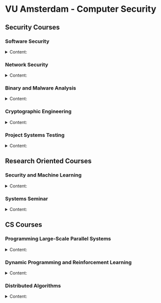 # VU Amsterdam - Computer Security

## Security Courses

### Software Security

<details>
<summary>Content:</summary>

- Vulnerabilities and Attacks:
  + Buffer overflow
  + Integer overflow
  + Uninitialized variables
  + C++ Type Confusion
  + Format strings
  + Shellcode injection
  + ROP
  + Blind ROP
  + DOP
  + Use After Free
  + Double Free
  + Kernel exploits with Spectre
- Defenses:
  + Canary
  + DEP
  + ASLR
  + Shadow Stack
  + CFI 
- Web Security:
  + Session fixation
  + XXS, CSRF
  + SSRF, XXE
  + HTTP request Smuggling
  + SQLI
  + Type juggling
  + Command injection
  + SOP, CSP, CORS
- Advanced Topics:
  + Automatic Exploit Generation
  + Fuzzing (Generation, Mutational)
  + Sanitizers (ASan, TSan, UBSan, ...)

Practical assignments on the topics seen during the lectures.

Most interesting papers:

- Unwinding The Stack For Fun and Profit
- The Dynamics of Innocent Flesh on the Bone: Code Reuse Ten Years Later
- DangZero: Efficient Use-After-Free Detection via Direct Page Table Access
- FloatZone: Accelerating Memory Error Detection using the Floating Point Unit
- Speculative Probing: Hacking Blind in the Spectre Era
- Hacking Blind

</details>

### Network Security

<details>
<summary>Content:</summary>

- TCP attacks:
  + Sniffing
  + Spoofing (On-path, Off-path)
  + Joncheray-style hijacking
- DoS attacks:
  + Fragmentation
  + SYN flooding
  + Botnets
  + Amplifiers
  + Detection (Sketches)
- DNS attacks:
  + Simple (Kaminsky, Birthday attack)
  + Advanced
- DNS enhancements:
  + DNSSEC
  + DoH
  + ODNS
  + Paged DNS
- PKI:
  + Certificates
  + Certificates types
  + Certificates validation and revocation
  + TLS
  + CT Logs
- CDN
- BGP:
  + Prefix hijacking
  + IRR
  + RPKI
  + Spoofing and filtering strategies
- Censorship:
  + GFW
  + Evasion (Geneva, VPNs)

Practical assignments:
  + Mitnick attack
  + Kaminsky attack

Most interesting papers:
  + Off-Path TCP Exploits: Global Rate Limit Considered Dangerous
  + Off-Path TCP Exploits of the Mixed IPID Assignment
  + DNS Cache Poisoning Attack Reloaded: Revolutions with Side Channels
  + DNS Cache Poisoning Attack: Resurrections with Side Channel
  + How Great is the Great Firewall? Measuring China’s DNS Censorship
  + Weaponizing Middleboxes for TCP Reflected Amplification
  + Detection, Classification, and Analysis of Inter-Domain Traffic with Spoofed Source IP Addresses
  + An End-to-End Measurement of Certificate Revocation in the Web’s PKI
  + Geneva: Evolving Censorship Evasion Strategies

</details>


### Binary and Malware Analysis

<details>
<summary>Content:</summary>

- Dynamically linked ELF (with glibc) execution flow
- Anti-Analysis techniques:
  + Anti-debugging
  + Anti-VM
  + Anti-disassembly (Return address patching, Opaque predicates)
  + Obfuscation
  + Packers
- PIN framework
- Dynamic Taint Analysis
- Static analysis automation
- Automatic data structure recovery
- Symbolic execution
- Lifters

Practical assignments on the topics seen during the lectures.

</details>

### Cryptographic Engineering

<details>
<summary>Content:</summary>

- Mathematics:
  + GCD, XGCD
  + Groups, Rings, Galois Fields
- RISC-V ISA
- Software Optimizations:
  + AES Tbox
  + Multiprecision arithmetic
  + Bitslicing
- Hardware Design:
  + Flow (Synthesis, Simulation, Place & Route)
  + Optimizations:
    * Area
    * Energy
    * Scan Registers
- Hardware Attacks:
  + Cache timing
  + Power Analysis (CPA)
  + Templates
  + Fault injection
  + Information Theory (Entropy, mutual information)
  + Countermeasures:
    * Masking (Boolean with ISW)
    * Hiding (WDDL, MDPL)
    * Time, space, information redundancy
- PUFs
- LWE

Practical assignments:
  + Katan and Rectangle ciphers in RISC-V assembly
  + Present cipher in Verilog with parity check
  + Template attack against AES cipher

Most interesting papers:
  + Atomic-AES: A Compact Implementation of the AES Encryption/Decryption Core
  + Pushing the Limits: A Very Compact and a Threshold Implementation of AES
  + Midori: A Block Cipher for Low Energy
  + Cache-timing attacks on AES
  + Correlation Power Analysis with a Leakage Mode
  + Efficient Template Attacks
  + Differential Fault Analysis on A.E.S

</details>

### Project Systems Testing

<details>
<summary>Content:</summary>

Project:

 - Implemented `IJON {SET(), MAX()}` for AFL++ in Frida Mode in a scriptable and flexible way.
 - Evaluated the fuzzer using similar examples present in the original IJON paper.
 - Found simple and effective ways to adapt our solution to real world examples (State Transition List).
 - Proposed new improvements to our solution (Separate coverage and state map).

Papers:

 - IJON: Exploring Deep State Spaces via Fuzzing
 - Stateful Greybox Fuzzing (SGFuzz)
 - Fuzzers for Stateful Systems: Survey and Research Directions

</details>

## Research Oriented Courses

### Security and Machine Learning

<details>
<summary>Content:</summary>

 - Gradient Descent
 - Stochastic Gradient Descent
 - Goal, Variance, Bias, Diversity
 - Classification and Regression
 - RNNs and LSTM
 - LLMs (Embedding, Vector Representation, BERT, Trustworthiness)
 - APUF, iPUF
 - ML Analaysis of PUFs
 - Poisoning Attacks
 - XAI
 - Differential Privacy
 - Fairness and Bias
 - Trusted Computing Base (e.g enclaves)
 - Secure Multi Party Computation and Oblivious Transfer
 - Brain Computer Interface and Idealized Computing

##### Papers

This is a non-exhaustive list of papers that I read for the assignments,
provided by the professor or found by myself.
There are other papers that we have analyzed during the lectures, and other topics
that could be investigated for the assignments.

ML based cryptanalysis:
 - Differential cryptanalysis of DES-like cryptosystems
 - Improving Attacks on Round-Reduced Speck32/64 using Deep Learning
 - An Assessment of Differential- Neural Distinguishers
 - A deep learning aided differential distinguisher improvement framework with more lightweight and universality

XAI:
 - Post hoc Explanations may be Ineffective for Detecting Unknown Spurious Correlation
 - Sanity Checks for Saliency Maps
 - Assessing the (Un)Trustworthiness of Saliency Maps for Localizing Abnormalities in Medical Imaging
 - Guided Integrated Gradients: An Adaptive Path Method for Removing Noise
 - Beyond interpretability: developing a language to shape our relationships with AI.
 - SmoothGrad: removing noise by adding noise

Data Extraction Attacks on LLMs:
 - Training a Helpful and Harmless Assistant with Reinforcement Learning from Human Feedback
 - Extracting Training Data from Large Language Models
 - Quantifying Memorization Across Neural Language Models
 - Trustworthy LLMs: a Survey and Guideline for Evaluating Large Language Models’ Alignment
 - Scalable Extraction of Training Data from (Production) Language Models
 - Membership Inference Attacks against Machine Learning Models

Large Scale Cybernetic/AGI Infrastructure:
 - Advances and open problems in federated learning
 - Blockchain and Federated Learning for Privacy-Preserved Data Sharing in Industrial IoT
 - An integrated brain-machine interface platform with thousands of channels
 - A Survey of Published Attacks on Intel SGX
 - Explainable Artificial Intelligence (XAI): What we know and what is left to attain Trustworthy Artificial Intelligence
 - Targeted backdoor attacks on deep learning systems using data poisoning
 - Split-brain: what we know now and why this is important for understanding consciousness
 - Artificial general intelligence: concept, state of the art, and future prospects
 - The combination of brain-computer interfaces and artificial intelligence: applications and challenges

Ethics And Morality in Security and AI:
 - The moral character of cryptographic work
 - The Russell-Einstein Manifesto
 - What happened to the crypto dream?
 - NSA Spying on America
 - A survey on bias and fairness in machine learning
 - Fairness in machine learning: Lessons from political philosophy
 - Gender shades: Intersectional accuracy disparities in commercial gender classification
 - How do fairness definitions fare? Examining public attitudes towards algorithmic definitions of fairness
 - The Road to Digital Unfreedom: How Artificial Intelligence Is Reshaping Repression
 - The global expansion of AI surveillance
 - The debate on the ethics of AI in health care: a reconstruction and critical review
 - Ai in finance: challenges, techniques, and opportunities
 - Deep neural networks improve radiologists
 - Diagnostic evaluation of a deep learning model for optical diagnosis of colorectal cancer
 - End-to-end lung cancer screening with three-dimensional deep learning on low-dose chest computed tomography
 - Detection of brain activation in unresponsive patients with acute brain injury
</details>


### Systems Seminar

<details>
<summary>Content:</summary>

- Reviewed papers:
   + Hello Bytes, Bye Blocks: PCIe Storage Meets Compute Express Link for Memory Expansion
   + Direct Access, High-Performance Memory Disaggregation with DirectCXL
   + Hybrid Execution: Combining Ahead-of-Time and Just-in-Time Compilation, VMIL
   + A Distributed and Hybrid Ground Station Network for Low Earth Orbit Satellites
   + Tango or Square Dance? How Tightly Should we Integrate Network Functionality in Browsers?
   + Sidecar: In-Network Performance Enhancements in the Age of Paranoid Transport Protocols
- Artifact evaluation:
   + Risotto: A Dynamic Binary Translator for Weak Memory Model Architectures

</details>

## CS Courses

### Programming Large-Scale Parallel Systems

<details>
<summary>Content:</summary>

- Processors Topologies (Mesh, Tree, Hypercube)
- Parallel Machines (Processor arrays, GPUs, NUMA, DSM)
- Parallel Algorithms:
  + Matrix Multiplication
  + Successive Over Relaxation
  + All-pairs Shorts Paths
  + Solving Linear Equations (Jacobi, Gaussian)
  + Solving Partial Differential Equations (Conjucate gradient method)
  + Traveling Salesperson Problem
  + Barnes-Hut (with Cost model and Costzones)
  + Transposition Driven Scheduling
- Performance Metrics:
  + Linear, Super linear speedup
  + Amdahl's Law
  + Weak and Strong scalability
- MPI:
  + Sync/Async
  + Buffered/Unbuffered
  + Ready
  + Blocking/Non-Blocking
  + Global Operations (Barrier, Bcast, Gather, Scatter, Reduce)
- Julia:
  + Tasks
  + Sync/Async
  + Channels
  + Distributed computing (Workers, Remote channels, Spawn/Fetch)
  + MPI.jl

Practical assignment: Parallel Floyd's algorithm in Julia with MPI.

</details>

### Dynamic Programming and Reinforcement Learning

<details>
<summary>Content:</summary>

- Key concepts:
  + Reward
  + State
  + Markov property
  + Policies
  + Transistions
- Dynamic Programming:
  + Shortest path
  + Inventory control
  + Knapsack
  + Stochastic settings (Knapsack, Inventory control, Revenue Management)
- Markov chains:
  + Communicating path
  + Period
  + Time-average
  + Limit and Stationary distribution
  + Poisson equation
- Markov decision chains:
  + Policy iteration
  + Value iteration
  + Bellman Equation
  + Q-Values
  + Discounted rewards
- Continuos time and Markov processes
- Bandits:
  + Gittins index
  + Stateless bandits and Bayesian framework
  + Exploration policies and Thompson sampling
  + Contextual bandits
- Monte-Carlo Tree Search
- Reinforcement Learning
- Deep Learning
- Q-Learning
- Policy Gradient methods

Practical assignments:

  - Stochastic knapsack problem
  - Markov Decision process
  - Connect 4 solver with MCTS
  - Maze solver with Q-Learning

</details>

### Distributed Algorithms

<details>
<summary>Content:</summary>

- Logical clocks (Lamport's, Vector)
- Snapshots:
  + Chandy-Lamport (FIFO)
  + Lai-Yang
- Wave:
  + Traversal (Tarry, DFS, Awerbuch, Cidon)
  + Echo
  + Tree
- Deadlock detection (Bracha-Toueg)
- Termination detection:
  + Dijkstra-Scholten, Shavit-Francesz, Rana, Safra
  + Weight Throwing
- Distributed garbage collection:
  + Reference counting (indirected, weighted)
  + Tracing (mark-scan)
- Routing:
  + Chandy-Misra
  + Merlin-Segall
  + Toueg's
- Election algorithms:
  + Ring (Chang-Roberts, Franklin, Dolev-Klawe-Rodeh)
  + Tree 
  + Echo with extinction
  + MST (Gallager-Humblet-Spira)
- Anonymous networks:
  + Itai-Rodeh
  + Echo with extinction
  + Itai-Rodeh Ring Size
- Consensus with fault tolerance:
  + Bracha-Toueg
  + Chandra-Toueg
- Mutual Exclusion algorithms:
  + Ricart-Agrawala
  + Raymond's
  + Agrawal-El Abbadi
- Self-stabliziation (Dijkstra's token ring, Afek-Kutten-Yung)
- Dynamic networks:
  + Chord ring
  + AODV routing
  + Walter-Welch-Vaidya
- Rollback recovery (Peterson-Kearns)
- Distributed transactions:
  + Two-phase locking
  + Time stamps
  + Optimistic concurrency control
  + Two- and Three-phase commit.
- Security:
  + Kerberos
  + Key Exchange (Diffie-Hellman, BB84)
  + Digital signatures (Lamport, Winterniz, Merkle)
  + Bitcoin

</details>

